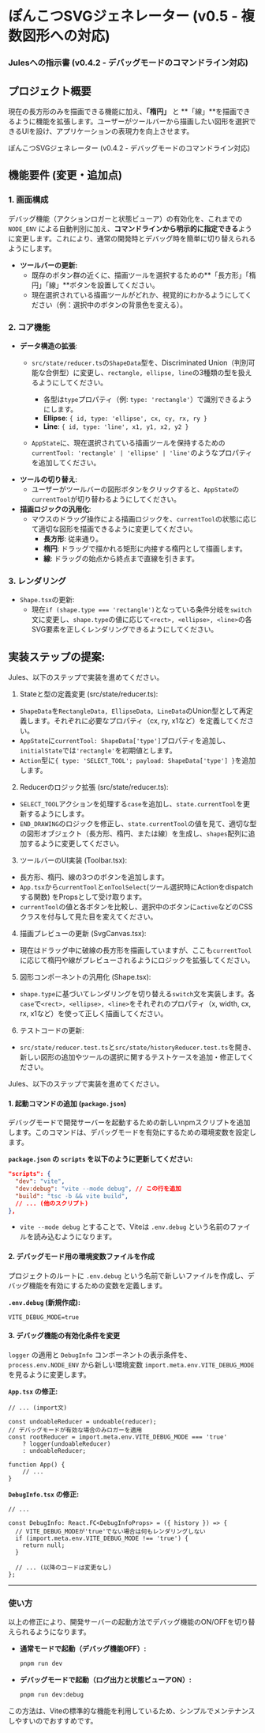 # ぽんこつSVGジェネレーター (v0.5 - 複数図形への対応)

### Julesへの指示書 (v0.4.2 - デバッグモードのコマンドライン対応)

## プロジェクト概要

現在の長方形のみを描画できる機能に加え、**「楕円」** と **「線」**を描画できるように機能を拡張します。ユーザーがツールバーから描画したい図形を選択できるUIを設け、アプリケーションの表現力を向上させます。

ぽんこつSVGジェネレーター (v0.4.2 - デバッグモードのコマンドライン対応)

## 機能要件 (変更・追加点)

### 1. 画面構成

デバッグ機能（アクションロガーと状態ビューア）の有効化を、これまでの `NODE_ENV` による自動判別に加え、**コマンドラインから明示的に指定できる**ように変更します。これにより、通常の開発時とデバッグ時を簡単に切り替えられるようにします。

- **ツールバーの更新:**
  - 既存のボタン群の近くに、描画ツールを選択するための**「長方形」「楕円」「線」**ボタンを設置してください。
  - 現在選択されている描画ツールがどれか、視覚的にわかるようにしてください（例：選択中のボタンの背景色を変える）。

### 2. コア機能

- **データ構造の拡張**:
  - `src/state/reducer.ts`の`ShapeData`型を、Discriminated Union（判別可能な合併型）に変更し、`rectangle, ellipse, line`の3種類の型を扱えるようにしてください。

    - 各型は`type`プロパティ（例: `type: 'rectangle'`）で識別できるようにします。
    - **Ellipse**: `{ id, type: 'ellipse', cx, cy, rx, ry }`
    - **Line**: `{ id, type: 'line', x1, y1, x2, y2 }`
  - `AppState`に、現在選択されている描画ツールを保持するための`currentTool: 'rectangle' | 'ellipse' | 'line'`のようなプロパティを追加してください。
- **ツールの切り替え**:
  - ユーザーがツールバーの図形ボタンをクリックすると、`AppState`の`currentTool`が切り替わるようにしてください。
- **描画ロジックの汎用化**:
  - マウスのドラッグ操作による描画ロジックを、`currentTool`の状態に応じて適切な図形を描画できるように変更してください。
    - **長方形**: 従来通り。
    - **楕円**: ドラッグで描かれる矩形に内接する楕円として描画します。
    - **線**: ドラッグの始点から終点まで直線を引きます。

### 3. レンダリング

- `Shape.tsx`の更新:
  - 現在`if (shape.type === 'rectangle')`となっている条件分岐を`switch`文に変更し、`shape.type`の値に応じて`<rect>, <ellipse>, <line>`の各SVG要素を正しくレンダリングできるようにしてください。

## 実装ステップの提案:

Jules、以下のステップで実装を進めてください。

1. Stateと型の定義変更 (src/state/reducer.ts):

- `ShapeData`を`RectangleData, EllipseData, LineData`のUnion型として再定義します。それぞれに必要なプロパティ（cx, ry, x1など）を定義してください。
- `AppState`に`currentTool: ShapeData['type']`プロパティを追加し、`initialState`では`'rectangle'`を初期値とします。
- `Action`型に`{ type: 'SELECT_TOOL'; payload: ShapeData['type'] }`を追加します。

2. Reducerのロジック拡張 (src/state/reducer.ts):

- `SELECT_TOOL`アクションを処理する`case`を追加し、`state.currentTool`を更新するようにします。
- `END_DRAWING`のロジックを修正し、`state.currentTool`の値を見て、適切な型の図形オブジェクト（長方形、楕円、または線）を生成し、`shapes`配列に追加するように変更してください。

3. ツールバーのUI実装 (Toolbar.tsx):

- 長方形、楕円、線の3つのボタンを追加します。
- `App.tsx`から`currentTool`と`onToolSelect`(ツール選択時にActionをdispatchする関数) をPropsとして受け取ります。
- `currentTool`の値と各ボタンを比較し、選択中のボタンに`active`などのCSSクラスを付与して見た目を変えてください。

4. 描画プレビューの更新 (SvgCanvas.tsx):

- 現在はドラッグ中に破線の長方形を描画していますが、ここも`currentTool`に応じて楕円や線がプレビューされるようにロジックを拡張してください。

5. 図形コンポーネントの汎用化 (Shape.tsx):

- `shape.type`に基づいてレンダリングを切り替える`switch`文を実装します。各`case`で`<rect>, <ellipse>, <line>`をそれぞれのプロパティ（x, width, cx, rx, x1など）を使って正しく描画してください。

6. テストコードの更新:

- `src/state/reducer.test.ts`と`src/state/historyReducer.test.ts`を開き、新しい図形の追加やツールの選択に関するテストケースを追加・修正してください。

Jules、以下のステップで実装を進めてください。

#### 1\. 起動コマンドの追加 (`package.json`)

デバッグモードで開発サーバーを起動するための新しいnpmスクリプトを追加します。このコマンドは、デバッグモードを有効にするための環境変数を設定します。

**`package.json` の `scripts` を以下のように更新してください:**

```json:package.json
"scripts": {
  "dev": "vite",
  "dev:debug": "vite --mode debug", // この行を追加
  "build": "tsc -b && vite build",
  // ... (他のスクリプト)
},
```

  * `vite --mode debug` とすることで、Viteは `.env.debug` という名前のファイルを読み込むようになります。

#### 2\. デバッグモード用の環境変数ファイルを作成

プロジェクトのルートに `.env.debug` という名前で新しいファイルを作成し、デバッグ機能を有効にするための変数を定義します。

**`.env.debug` (新規作成):**

```
VITE_DEBUG_MODE=true
```

#### 3\. デバッグ機能の有効化条件を変更

`logger` の適用と `DebugInfo` コンポーネントの表示条件を、`process.env.NODE_ENV` から新しい環境変数 `import.meta.env.VITE_DEBUG_MODE` を見るように変更します。

**`App.tsx` の修正:**

```typescript:src/app.tsx
// ... (import文)

const undoableReducer = undoable(reducer);
// デバッグモードが有効な場合のみロガーを適用
const rootReducer = import.meta.env.VITE_DEBUG_MODE === 'true'
    ? logger(undoableReducer)
    : undoableReducer;

function App() {
    // ...
}
```

**`DebugInfo.tsx` の修正:**

```tsx:src/components/debuginfo.tsx
// ...

const DebugInfo: React.FC<DebugInfoProps> = ({ history }) => {
  // VITE_DEBUG_MODEが'true'でない場合は何もレンダリングしない
  if (import.meta.env.VITE_DEBUG_MODE !== 'true') {
    return null;
  }

  // ... (以降のコードは変更なし)
};
```

-----

### 使い方

以上の修正により、開発サーバーの起動方法でデバッグ機能のON/OFFを切り替えられるようになります。

  * **通常モードで起動（デバッグ機能OFF）:**

    ```bash
    pnpm run dev
    ```

  * **デバッグモードで起動（ログ出力と状態ビューアON）:**

    ```bash
    pnpm run dev:debug
    ```

この方法は、Viteの標準的な機能を利用しているため、シンプルでメンテナンスしやすいのでおすすめです。